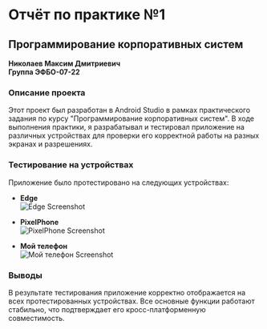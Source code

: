 # Отчёт по практике №1

## Программирование корпоративных систем

**Николаев Максим Дмитриевич**  
**Группа ЭФБО-07-22**

### Описание проекта

Этот проект был разработан в Android Studio в рамках практического задания по курсу "Программирование корпоративных систем". В ходе выполнения практики, я разрабатывал и тестировал приложение на различных устройствах для проверки его корректной работы на разных экранах и разрешениях.

### Тестирование на устройствах

Приложение было протестировано на следующих устройствах:

- **Edge**  
  ![Edge Screenshot](https://github.com/user-attachments/assets/f7ed6caa-0158-4454-85f6-c4028ab46d76)

- **PixelPhone**  
  ![PixelPhone Screenshot](https://github.com/user-attachments/assets/f2324b06-dd1a-4fb6-9be8-93f203305b83)

- **Мой телефон**  
  ![Мой телефон Screenshot](https://github.com/user-attachments/assets/2841cf62-727c-4bb7-b223-7030ef6f83b8)

### Выводы

В результате тестирования приложение корректно отображается на всех протестированных устройствах. Все основные функции работают стабильно, что подтверждает его кросс-платформенную совместимость.
